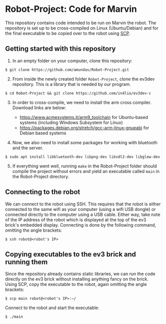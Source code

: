 # Robot-Project: Code for Marvin
This repository contains code intended to be run on Marvin the robot. The repository is set up to be cross-compiled on Linux (Ubuntu/Debian) and for the final executable to be copied over to the robot using [SCP](http://www.hypexr.org/linux_scp_help.php).

## Getting started with this repository
1. In an empty folder on your computer, clone this repository:
```
$ git clone https://github.com/amundas/Robot-Project.git
```

2. From inside the newly created folder `Robot-Project`, clone the ev3dev repository. This is a library that is needed by our program. 
```
$ cd Robot-Project && git clone https://github.com/in4lio/ev3dev-c
```

3. In order to cross-compile, we need to install the arm cross compiler. Download links are below:
	* https://www.acmesystems.it/arm9_toolchain for Ubuntu-based systems (including Windows Subsystem for Linux)
	* https://packages.debian.org/stretch/gcc-arm-linux-gnueabi for Debian based systems

4. Now, we also need to install some packages for working with bluetooth and the server. 
```
$ sudo apt install libbluetooth-dev libpng-dev libsdl2-dev libglew-dev
```

5. If everything went well, running `make` in the Robot-Project folder should compile the project without errors and yield an executable called `main` in the Robot-Project directory.

## Connecting to the robot
We can connect to the robot using SSH. This requires that the robot is either connected to the same wifi as your computer (using a wifi USB dongle) or connected directly to the computer using a USB cable. Either way, take note of the IP address of the robot which is displayed at the top of the ev3 brick's embedded display. Connecting is done by the following command, omitting the angle brackets:
```
$ ssh robot@<robot's IP>
```

## Copying executables to the ev3 brick and running them
Since the repository already contains static libraries, we can run the code directly on the ev3 brick without installing anything fancy on the brick. Using SCP, copy the executable to the robot, again omitting the angle brackets:
```
$ scp main robot@<robot's IP>:~/
```
Connect to the robot and start the executable:
```
$ ./main
```
